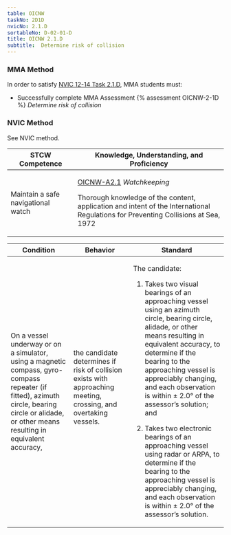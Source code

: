 ```yaml
---
table: OICNW
taskNo: 2D1D
nvicNo: 2.1.D 
sortableNo: D-02-01-D
title: OICNW 2.1.D 
subtitle:  Determine risk of collision
---
```



### MMA Method

In order to satisfy  [NVIC 12-14  Task  2.1.D]({{site.baseurl}}/assets/images/nvic-12-14.pdf), MMA students must:

* Successfully complete MMA Assessment {% assessment OICNW-2-1D %} *Determine risk of collision*


### NVIC Method

<a onclick="togglevisibility('nvic_methods')" >See NVIC method.</a>

<div id='nvic_methods' class='hide'>

<table>
<thead>
<tr>
<th class='forty'> STCW Competence </th>
<th class='sixty'> Knowledge, Understanding, and Proficiency </th>
</tr>
</thead>




<tbody>
<tr><td markdown='1'>

Maintain a safe navigational watch

</td><td markdown='1'>

[OICNW-A2.1]({{site.baseurl}}/tables/21.html#OICNW-A2.1) *Watchkeeping*

Thorough knowledge of the content, application and intent of the International Regulations for Preventing Collisions at Sea, 1972

</td></tr>


</tbody>
</table>


<table>
<thead>
<tr><th class='twenty'>  Condition </th><th class='twenty'> Behavior </th><th  class='sixty'>Standard </th></tr>
</thead>
<tbody >



<tr><td markdown='1'>

On a vessel underway or on a simulator, using a magnetic compass, gyro-compass repeater (if fitted), azimuth circle, bearing circle or alidade, or other means resulting in equivalent accuracy,

</td><td markdown='1'>

the candidate determines if risk of collision exists with approaching meeting, crossing, and overtaking vessels.

<br>

<div class="tooltip">
<span class="tooltiptext">
</span>
</div>


</td><td markdown='1'>

The candidate:

1. Takes two visual bearings of an approaching vessel using an azimuth circle, bearing circle, alidade, or other means resulting in equivalent accuracy, to determine if the bearing to the approaching vessel is appreciably changing, and each observation is within ± 2.0° of the assessor’s solution; and

2. Takes two electronic bearings of an approaching vessel using radar or ARPA, to determine if the bearing to the approaching vessel is appreciably changing, and each observation is within ± 2.0° of the assessor’s solution.

</td></tr>
</tbody>
</table>
</div>
